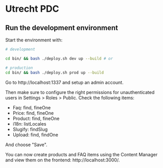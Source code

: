 # Utrecht PDC

## Run the development environment

Start the environment with:

```bash
# development

cd bin/ && bash ./deploy.sh dev up --build # or

# production
cd bin/ && bash ./deploy.sh prod up --build 

```

Go to http://localhost:1337 and setup an admin account.

Then make sure to configure the right permissions for unauthenticated users in Settings > Roles > Public. Check the following items:

- Faq: find, fineOne
- Price: find, fineOne
- Product: find, fineOne
- i18n: listLocales
- Slugify: findSlug
- Upload: find, findOne

And choose "Save".

You can now create products and FAQ items using the Content Manager and view them on the frontend: http://localhost:3000/.

